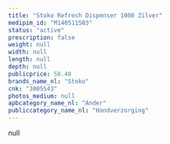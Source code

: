 ```yaml
---
title: "Stoko Refresh Dispenser 1000 Zilver"
medipim_id: "M140511583"
status: "active"
prescription: false
weight: null
width: null
length: null
depth: null
publicprice: 58.48
brands_name_nl: "Stoko"
cnk: "3005543"
photos_medium: null
apbcategory_name_nl: "Ander"
publiccategory_name_nl: "Handverzorging"
---
```

null
